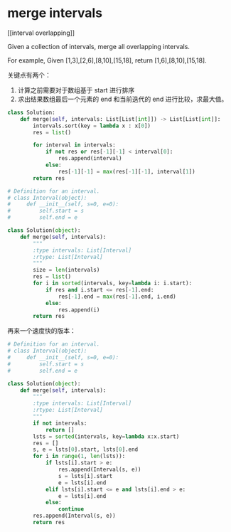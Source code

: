 # merge intervals

[[interval overlapping]]

Given a collection of intervals, merge all overlapping intervals.

For example,
Given [1,3],[2,6],[8,10],[15,18],
return [1,6],[8,10],[15,18].

关键点有两个：

1. 计算之前需要对于数组基于 start 进行排序
2. 求出结果数组最后一个元素的 end 和当前迭代的 end 进行比较，求最大值。

```python
class Solution:
    def merge(self, intervals: List[List[int]]) -> List[List[int]]:
        intervals.sort(key = lambda x : x[0])
        res = list()

        for interval in intervals:
            if not res or res[-1][-1] < interval[0]:
                res.append(interval)
            else:
                res[-1][-1] = max(res[-1][-1], interval[1])
        return res
```

```Python
# Definition for an interval.
# class Interval(object):
#     def __init__(self, s=0, e=0):
#         self.start = s
#         self.end = e

class Solution(object):
    def merge(self, intervals):
        """
        :type intervals: List[Interval]
        :rtype: List[Interval]
        """
        size = len(intervals)
        res = list()
        for i in sorted(intervals, key=lambda i: i.start):
            if res and i.start <= res[-1].end:
                res[-1].end = max(res[-1].end, i.end)
            else:
                res.append(i)
        return res
```

再来一个速度快的版本：

```Python
# Definition for an interval.
# class Interval(object):
#     def __init__(self, s=0, e=0):
#         self.start = s
#         self.end = e

class Solution(object):
    def merge(self, intervals):
        """
        :type intervals: List[Interval]
        :rtype: List[Interval]
        """
        if not intervals:
            return []
        lsts = sorted(intervals, key=lambda x:x.start)
        res = []
        s, e = lsts[0].start, lsts[0].end
        for i in range(1, len(lsts)):
            if lsts[i].start > e:
                res.append(Interval(s, e))
                s = lsts[i].start
                e = lsts[i].end
            elif lsts[i].start <= e and lsts[i].end > e:
                e = lsts[i].end
            else:
                continue
        res.append(Interval(s, e))
        return res

```
